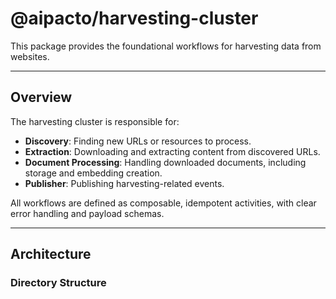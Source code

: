 # @aipacto/harvesting-cluster

This package provides the foundational workflows for harvesting data from websites.

---

## Overview

The harvesting cluster is responsible for:

- **Discovery**: Finding new URLs or resources to process.
- **Extraction**: Downloading and extracting content from discovered URLs.
- **Document Processing**: Handling downloaded documents, including storage and embedding creation.
- **Publisher**: Publishing harvesting-related events.

All workflows are defined as composable, idempotent activities, with clear error handling and payload schemas.

---

## Architecture

### Directory Structure
